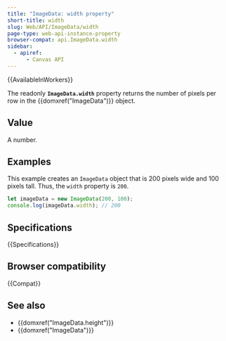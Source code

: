 ```yaml
---
title: "ImageData: width property"
short-title: width
slug: Web/API/ImageData/width
page-type: web-api-instance-property
browser-compat: api.ImageData.width
sidebar:
  - apiref:
      - Canvas API
---
```


{{AvailableInWorkers}}

The readonly **`ImageData.width`** property returns the number
of pixels per row in the {{domxref("ImageData")}} object.

## Value

A number.

## Examples

This example creates an `ImageData` object that is 200 pixels wide and 100
pixels tall. Thus, the `width` property is `200`.

```js
let imageData = new ImageData(200, 100);
console.log(imageData.width); // 200
```

## Specifications

{{Specifications}}

## Browser compatibility

{{Compat}}

## See also

- {{domxref("ImageData.height")}}
- {{domxref("ImageData")}}
